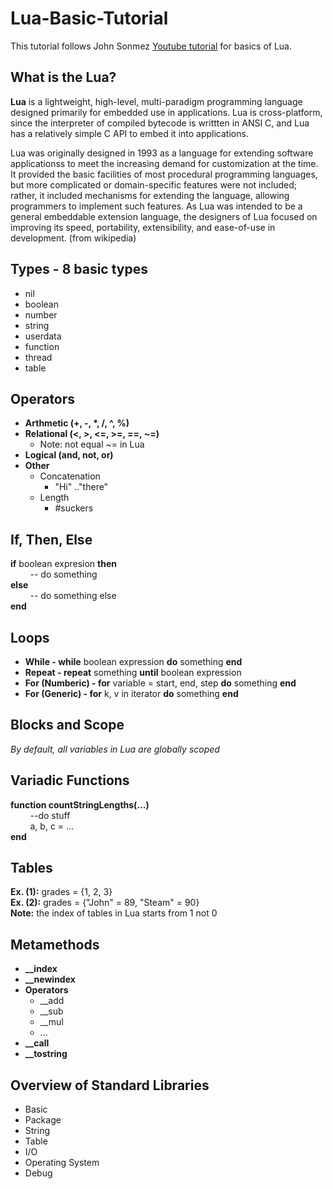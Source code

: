 # Lua-Basic-Tutorial
This tutorial follows John Sonmez [Youtube tutorial](https://www.youtube.com/watch?v=jwn1Vkez7og&list=PLysdvSvCcUhZ3d2AEF4XVAdAyQSBxLNRT&index=1) for basics of Lua.
  
## What is the Lua?
**Lua** is a lightweight, high-level, multi-paradigm programming language designed primarily for embedded use in applications. Lua is cross-platform, since the interpreter of compiled bytecode is writtten in ANSI C, and Lua has a relatively simple C API to embed it into applications.  
  
Lua was originally designed in 1993 as a language for extending software applicationss to meet the increasing demand for customization at the time. It provided the basic facilities of most procedural programming languages, but more complicated or domain-specific features were not included; rather, it included mechanisms for extending the language, allowing programmers to implement such features. As Lua was intended to be a general embeddable extension language, the designers of Lua focused on improving its speed, portability, extensibility, and ease-of-use in development. (from wikipedia)  

## Types - 8 basic types
- nil
- boolean
- number
- string
- userdata
- function
- thread
- table  
  
## Operators
- __Arthmetic (+, -, *, /, ^, %)__  
- **Relational (<, >, <=, >=, ==, ~=)**
  - Note: not equal ~= in Lua  
- __Logical (and, not, or)__
- **Other**
  - Concatenation
    - "Hi" .."there"
  - Length
    - #suckers  
  
## If, Then, Else
**if** boolean expresion __then__  
&nbsp; &nbsp; &nbsp; &nbsp; -- do something  
**else**  
&nbsp; &nbsp; &nbsp; &nbsp; -- do something else  
__end__  
  
## Loops
- **While - while** boolean expression __do__ something **end**  
- **Repeat - repeat** something __until__ boolean expression  
- **For (Numberic) - for** variable = start, end, step __do__ something **end**  
- **For (Generic) - for** k, v in iterator __do__ something **end**  
  
## Blocks and Scope
*By default, all variables in Lua are globally scoped*  
  
## Variadic Functions
**function countStringLengths(...)**  
&nbsp; &nbsp; &nbsp; &nbsp; --do stuff  
&nbsp; &nbsp; &nbsp; &nbsp; a, b, c = ...  
**end**  
  
## Tables
**Ex. (1):** grades = {1, 2, 3}  
**Ex. (2):** grades = {"John" = 89, "Steam" = 90}  
**Note:** the index of tables in Lua starts from 1 not 0  
  
## Metamethods
- **__index**  
- **__newindex**  
- **Operators**  
  - __add  
  - __sub  
  - __mul  
  - ...  
- **__call**  
- **__tostring**
  
## Overview of Standard Libraries  
- Basic  
- Package  
- String  
- Table  
- I/O  
- Operating System  
- Debug  
